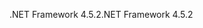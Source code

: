 <span data-ttu-id="1b618-101">.NET Framework 4.5.2</span><span class="sxs-lookup"><span data-stu-id="1b618-101">.NET Framework 4.5.2</span></span>